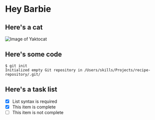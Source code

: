 # Hey Barbie

## Here's a cat
![Image of Yaktocat](https://octodex.github.com/images/yaktocat.png)

## Here's some code
```
$ git init
Initialized empty Git repository in /Users/skills/Projects/recipe-repository/.git/
```

## Here's a task list
- [x] List syntax is required
- [x] This item is complete
- [ ] This item is not complete
